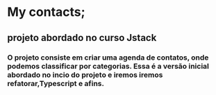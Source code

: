 # My contacts;

##  projeto abordado no curso Jstack

### O projeto consiste em criar uma agenda de contatos, onde podemos classificar por categorias. Essa é a versão inicial abordado no incio do projeto e iremos iremos refatorar,Typescript e afins.
